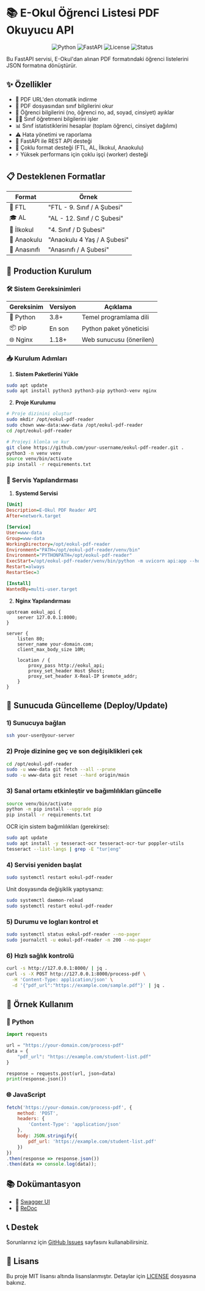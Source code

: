# 📚 E-Okul Öğrenci Listesi PDF Okuyucu API

<div align="center">

![Python](https://img.shields.io/badge/Python-3.8%2B-blue?logo=python)
![FastAPI](https://img.shields.io/badge/FastAPI-0.109.2-green?logo=fastapi)
![License](https://img.shields.io/badge/license-MIT-blue.svg)
![Status](https://img.shields.io/badge/status-production-green.svg)

</div>

Bu FastAPI servisi, E-Okul'dan alınan PDF formatındaki öğrenci listelerini JSON formatına dönüştürür.

## ✨ Özellikler

- 🔄 PDF URL'den otomatik indirme
- 📝 PDF dosyasından sınıf bilgilerini okur
- 👥 Öğrenci bilgilerini (no, öğrenci no, ad, soyad, cinsiyet) ayıklar
- 👨‍🏫 Sınıf öğretmeni bilgilerini işler
- 📊 Sınıf istatistiklerini hesaplar (toplam öğrenci, cinsiyet dağılımı)
- ⚠️ Hata yönetimi ve raporlama
- 🚀 FastAPI ile REST API desteği
- 🔄 Çoklu format desteği (FTL, AL, İlkokul, Anaokulu)
- ⚡ Yüksek performans için çoklu işçi (worker) desteği

## 📋 Desteklenen Formatlar

| Format | Örnek |
|--------|-------|
| 🏫 FTL | "FTL - 9. Sınıf / A Şubesi" |
| 🎓 AL | "AL - 12. Sınıf / C Şubesi" |
| 🏫 İlkokul | "4. Sınıf / D Şubesi" |
| 🎈 Anaokulu | "Anaokulu 4 Yaş / A Şubesi" |
| 🎈 Anasınıfı | "Anasınıfı / A Şubesi" |

## 🚀 Production Kurulum

### 🛠️ Sistem Gereksinimleri

| Gereksinim | Versiyon | Açıklama |
|------------|----------|-----------|
| 🐍 Python | 3.8+ | Temel programlama dili |
| 📦 pip | En son | Python paket yöneticisi |
| 🌐 Nginx | 1.18+ | Web sunucusu (önerilen) |

### 📥 Kurulum Adımları

1. **Sistem Paketlerini Yükle**
```bash
sudo apt update
sudo apt install python3 python3-pip python3-venv nginx
```

2. **Proje Kurulumu**
```bash
# Proje dizinini oluştur
sudo mkdir /opt/eokul-pdf-reader
sudo chown www-data:www-data /opt/eokul-pdf-reader
cd /opt/eokul-pdf-reader

# Projeyi klonla ve kur
git clone https://github.com/your-username/eokul-pdf-reader.git .
python3 -m venv venv
source venv/bin/activate
pip install -r requirements.txt
```

### 🔧 Servis Yapılandırması

1. **Systemd Servisi**
```ini
[Unit]
Description=E-Okul PDF Reader API
After=network.target

[Service]
User=www-data
Group=www-data
WorkingDirectory=/opt/eokul-pdf-reader
Environment="PATH=/opt/eokul-pdf-reader/venv/bin"
Environment="PYTHONPATH=/opt/eokul-pdf-reader"
ExecStart=/opt/eokul-pdf-reader/venv/bin/python -m uvicorn api:app --host 0.0.0.0 --port 8000 --workers 4
Restart=always
RestartSec=3

[Install]
WantedBy=multi-user.target
```

2. **Nginx Yapılandırması**
```nginx
upstream eokul_api {
    server 127.0.0.1:8000;
}

server {
    listen 80;
    server_name your-domain.com;
    client_max_body_size 10M;

    location / {
        proxy_pass http://eokul_api;
        proxy_set_header Host $host;
        proxy_set_header X-Real-IP $remote_addr;
    }
}
```

## 🔁 Sunucuda Güncelleme (Deploy/Update)

### 1) Sunucuya bağlan
```bash
ssh your-user@your-server
```

### 2) Proje dizinine geç ve son değişiklikleri çek
```bash
cd /opt/eokul-pdf-reader
sudo -u www-data git fetch --all --prune
sudo -u www-data git reset --hard origin/main
```

### 3) Sanal ortamı etkinleştir ve bağımlılıkları güncelle
```bash
source venv/bin/activate
python -m pip install --upgrade pip
pip install -r requirements.txt
```

OCR için sistem bağımlılıkları (gerekirse):
```bash
sudo apt update
sudo apt install -y tesseract-ocr tesseract-ocr-tur poppler-utils
tesseract --list-langs | grep -E "tur|eng"
```

### 4) Servisi yeniden başlat
```bash
sudo systemctl restart eokul-pdf-reader
```

Unit dosyasında değişiklik yaptıysanız:
```bash
sudo systemctl daemon-reload
sudo systemctl restart eokul-pdf-reader
```

### 5) Durumu ve logları kontrol et
```bash
sudo systemctl status eokul-pdf-reader --no-pager
sudo journalctl -u eokul-pdf-reader -n 200 --no-pager
```

### 6) Hızlı sağlık kontrolü
```bash
curl -s http://127.0.0.1:8000/ | jq .
curl -s -X POST http://127.0.0.1:8000/process-pdf \
  -H 'Content-Type: application/json' \
  -d '{"pdf_url":"https://example.com/sample.pdf"}' | jq .
```

## 📝 Örnek Kullanım

### 🐍 Python
```python
import requests

url = "https://your-domain.com/process-pdf"
data = {
    "pdf_url": "https://example.com/student-list.pdf"
}

response = requests.post(url, json=data)
print(response.json())
```

### 🌐 JavaScript
```javascript
fetch('https://your-domain.com/process-pdf', {
    method: 'POST',
    headers: {
        'Content-Type': 'application/json'
    },
    body: JSON.stringify({
        pdf_url: 'https://example.com/student-list.pdf'
    })
})
.then(response => response.json())
.then(data => console.log(data));
```

## 📚 Dokümantasyon

- 📖 [Swagger UI](https://your-domain.com/docs)
- 📑 [ReDoc](https://your-domain.com/redoc)

## 📞 Destek

Sorunlarınız için [GitHub Issues](https://github.com/your-username/eokul-pdf-reader/issues) sayfasını kullanabilirsiniz.

## 📄 Lisans

Bu proje MIT lisansı altında lisanslanmıştır. Detaylar için [LICENSE](LICENSE) dosyasına bakınız.